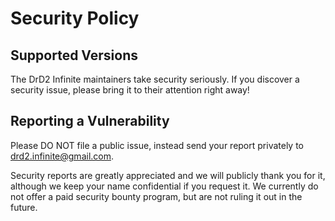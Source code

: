 # Security Policy

## Supported Versions

The DrD2 Infinite maintainers take security seriously. If you discover a security issue, please
bring it to their attention right away!

## Reporting a Vulnerability

Please DO NOT file a public issue, instead send your report privately to drd2.infinite@gmail.com.

Security reports are greatly appreciated and we will publicly thank you for it, although we keep
your name confidential if you request it. We currently do not offer a paid security bounty program,
but are not ruling it out in the future.
